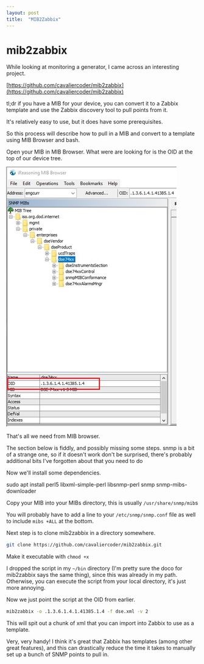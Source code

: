 ```yaml
---
layout: post
title:  "MIB2Zabbix"
---
```


mib2zabbix
==========

While looking at monitoring a generator, I came across an interesting project.

[https://github.com/cavaliercoder/mib2zabbix](https://github.com/cavaliercoder/mib2zabbix)

tl;dr if you have a MIB for your device, you can convert it to a Zabbix template and use the Zabbix discovery tool to pull points from it.

It's relatively easy to use, but it does have some prerequisites.

So this process will describe how to pull in a MIB and convert to a template using MIB Browser and bash.

Open your MIB in MIB Browser. What were are looking for is the OID at the top of our device tree.

![](img/MIB2Z/39288911.jpg)

That's all we need from MIB browser.

The section below is fiddly, and possibly missing some steps. snmp is a bit of a strange one, so if it doesn't work don't be surprised, there's probably additional bits I've forgotten about that you need to do

Now we'll install some dependencies.

sudo apt install perl5 libxml-simple-perl libsnmp-perl snmp snmp-mibs-downloader

Copy your MIB into your MIBs directory, this is usually `/usr/share/snmp/mib`s

You will probably have to add a line to your `/etc/snmp/snmp.conf` file as well to include `mibs +ALL` at the bottom.

Next step is to clone mib2zabbix in a directory somewhere.

```bash
git clone https://github.com/cavaliercoder/mib2zabbix.git
```

Make it executable with `chmod +x`

I dropped the script in my `~/bin` directory (I'm pretty sure the doco for mib2zabbix says the same thing), since this was already in my path. Otherwise, you can execute the script from your local directory, it's just more annoying.

Now we just point the script at the OID from earlier.

```bash
mib2zabbix -o .1.3.6.1.4.1.41385.1.4 -f dse.xml -v 2
```

This will spit out a chunk of xml that you can import into Zabbix to use as a template.

Very, very handy! I think it's great that Zabbix has templates (among other great features), and this can drastically reduce the time it takes to manually set up a bunch of SNMP points to pull in.